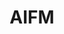 ---
layout: page
title: AIFM
description: AI Factory for Mining
img: assets/img/AIFactory.png
redirect: https://www.ltu.se/research/subjects/Drift-och-underhall/Forskningsprojekt/AI-Factory/AI-Factory-Mining?l=en
importance: 1
category: work
---